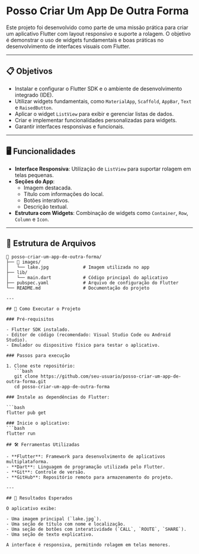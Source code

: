 # Posso Criar Um App De Outra Forma

Este projeto foi desenvolvido como parte de uma missão prática para criar um aplicativo Flutter com layout responsivo e suporte a rolagem. O objetivo é demonstrar o uso de widgets fundamentais e boas práticas no desenvolvimento de interfaces visuais com Flutter.

---

## 📋 Objetivos

- Instalar e configurar o Flutter SDK e o ambiente de desenvolvimento integrado (IDE).
- Utilizar widgets fundamentais, como `MaterialApp`, `Scaffold`, `AppBar`, `Text` e `RaisedButton`.
- Aplicar o widget `ListView` para exibir e gerenciar listas de dados.
- Criar e implementar funcionalidades personalizadas para widgets.
- Garantir interfaces responsivas e funcionais.

---

## 🖥️ Funcionalidades

- **Interface Responsiva**: Utilização de `ListView` para suportar rolagem em telas pequenas.
- **Seções do App**:
  - Imagem destacada.
  - Título com informações do local.
  - Botões interativos.
  - Descrição textual.
- **Estrutura com Widgets**: Combinação de widgets como `Container`, `Row`, `Column` e `Icon`.

---

## 📂 Estrutura de Arquivos

```plaintext
📁 posso-criar-um-app-de-outra-forma/
├── 📁 images/
│   └── lake.jpg             # Imagem utilizada no app
├── lib/
│   └── main.dart            # Código principal do aplicativo
├── pubspec.yaml             # Arquivo de configuração do Flutter
└── README.md                # Documentação do projeto

---

## 🚀 Como Executar o Projeto

### Pré-requisitos

- Flutter SDK instalado.
- Editor de código (recomendado: Visual Studio Code ou Android Studio).
- Emulador ou dispositivo físico para testar o aplicativo.

### Passos para execução

1. Clone este repositório:
   ```bash
   git clone https://github.com/seu-usuario/posso-criar-um-app-de-outra-forma.git
   cd posso-criar-um-app-de-outra-forma

### Instale as dependências do Flutter:

```bash
flutter pub get

### Inicie o aplicativo:
```bash
flutter run

## 🛠️ Ferramentas Utilizadas

- **Flutter**: Framework para desenvolvimento de aplicativos multiplataforma.
- **Dart**: Linguagem de programação utilizada pelo Flutter.
- **Git**: Controle de versão.
- **GitHub**: Repositório remoto para armazenamento do projeto.

---

## 🌟 Resultados Esperados

O aplicativo exibe:

- Uma imagem principal (`lake.jpg`).
- Uma seção de título com nome e localização.
- Uma seção de botões com interatividade (`CALL`, `ROUTE`, `SHARE`).
- Uma seção de texto explicativo.

A interface é responsiva, permitindo rolagem em telas menores.
